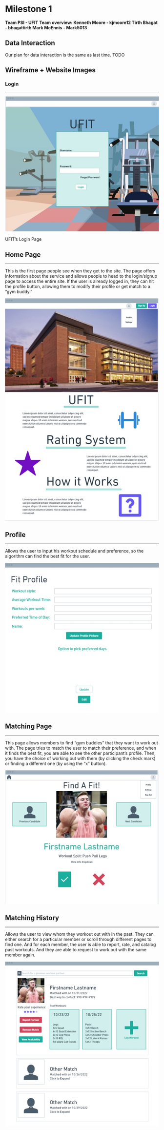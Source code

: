 # Milestone 1

**Team PSI - UFIT**
**Team overview: Kenneth Moore - kjmoore12 Tirth Bhagat - bhagattirth Mark McEnnis - Mark5013**


## Data Interaction

Our plan for data interaction is the same as last time. TODO


## Wireframe + Website Images
### Login
***

![wireframe of the login](https://github.com/bhagattirth/326_Fit_Together/blob/main/docs/raw_images/login.jpg)

UFIT’s Login Page

## Home Page
***
This is the first page people see when they get to the site. The page offers information about the service and allows people to head to the login/signup page to access the entire site. If the user is already logged in, they can hit the profile button, allowing them to modify their profile or get match to a “gym buddy.”

![wireframe of the home page](https://github.com/bhagattirth/326_Fit_Together/blob/main/docs/raw_images/index.jpg)

## Profile
***
Allows the user to input his workout schedule and preference, so the algorithm can find the best fit for the user. 

![wireframe of profile](https://github.com/bhagattirth/326_Fit_Together/blob/main/docs/raw_images/profile.jpg)

## Matching Page
***
This page allows members to find “gym buddies” that they want to work out with. The page tries to match the user to match their preference, and when it finds the best fit, you are able to see the other participant’s profile. Then, you have the choice of working out with them (by clicking the check mark) or finding a different one (by using the “x” button).

![wireframe of matching page](https://github.com/bhagattirth/326_Fit_Together/blob/main/docs/raw_images/matching.jpg)

## Matching History
***
Allows the user to view whom they workout out with in the past. They can either search for a particular member or scroll through different pages to find one. And for each member, the user is able to report, rate, and catalog past workouts. And they are able to request to work out with the same member again.

![wireframe of matching page](https://github.com/bhagattirth/326_Fit_Together/blob/main/docs/raw_images/matchHistory.jpg)
